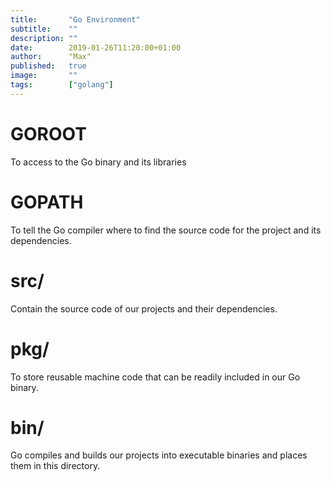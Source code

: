 ```yaml
---
title:       "Go Environment"
subtitle:    ""
description: ""
date:        2019-01-26T11:20:00+01:00
author:      "Max"
published:   true
image:       ""
tags:        ["golang"]
---
```


# GOROOT

To access to the Go binary and its libraries

# GOPATH

To tell the Go compiler where to find the source code for the project and its dependencies.

# src/

Contain the source code of our projects and their dependencies.

# pkg/

To store reusable machine code that can be readily included in our Go binary.

# bin/

Go compiles and builds our projects into executable binaries and places them in this directory.


